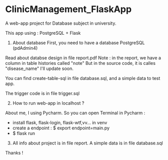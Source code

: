 # ClinicManagement_FlaskApp
A web-app project for Database subject in university.


This app using : PostgreSQL + Flask

1. About database
First, you need to have a database PostgreSQL (pdAdmin4)

Read about databse design in file report.pdf
Note : in the report, we have a column in table histories called "note"
But in the source code, it is calles "disease_name"
I'll update soon.

You can find create-table-sql in file database.sql, and a simple data to test app.

The trigger code is in file trigger.sql


2. How to run web-app in localhost ?

About me, I using Pycharm. So you can open Terminal in Pycharm :
+ install flask, flask-login, flask-wtf,vv... in venv
+ create a endpoint : $ export endpoint=main.py
+ $ flask run

3. All info about project is in file report. A simple data is in file database.sql

Thanks !
